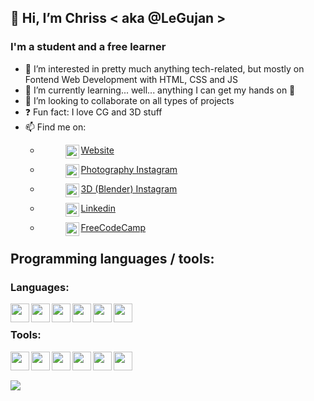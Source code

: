 ## **👋 Hi, I’m Chriss < aka @LeGujan >**

### I'm a student and a free learner
- 👀 I’m interested in pretty much anything tech-related, but mostly on Fontend Web Development with HTML, CSS and JS
- 🌱 I’m currently learning... well... anything I can get my hands on 🤣
- 💞️ I’m looking to collaborate on all types of projects
- ❓  Fun fact: I love CG and 3D stuff
- 📫 Find me on:
    - [<figure><img align="left" width="22px" src="https://cdn-icons.flaticon.com/png/512/3059/premium/3059997.png?token=exp=1649543664~hmac=2a22393e34ea83eca3f4a773c470b50d" target="_blank" /><figcaption>Website</figcaption></figure>][website]
    - [<figure><img align="left" width="22px" src="https://cdn-icons-png.flaticon.com/512/174/174855.png" target="_blank" /><figcaption>Photography Instagram</figcaption></figure>][instagram-cgphoto]
    - [<figure><img align="left" width="22px" src="https://cdn-icons-png.flaticon.com/512/174/174855.png" target="_blank" /><figcaption>3D (Blender) Instagram</figcaption></figure>][instagram-cgblender]
    - [<figure><img align="left" width="22px" src="https://cdn-icons.flaticon.com/png/512/3536/premium/3536505.png?token=exp=1649543503~hmac=65605085c74f08b39fc716a27f141f41" target="_blank" /><figcaption>Linkedin</figcaption></figure>][linkedin]
    - [<figure><img align="left" width="22px" src="https://cdn-icons-png.flaticon.com/512/876/876019.png" target="_blank" /><figcaption>FreeCodeCamp</figcaption></figure>][freecodecamp]

## Programming languages / tools:
### Languages:
<img align="left" width="30px" src="https://cdn-icons-png.flaticon.com/512/3600/3600912.png" />
<img align="left" width="30px" src="https://cdn-icons-png.flaticon.com/512/6132/6132222.png" />
<img align="left" width="30px" src="https://cdn-icons-png.flaticon.com/512/6132/6132221.png" />
<img align="left" width="30px" src="https://cdn-icons-png.flaticon.com/512/174/174854.png" />
<img align="left" width="30px" src="https://cdn-icons-png.flaticon.com/512/732/732190.png" />
<img align="left" width="30px" src="https://cdn-icons-png.flaticon.com/512/1199/1199124.png" />

<br />

### Tools:
<img align="left" width="30px" src="https://cdn-icons-png.flaticon.com/512/906/906324.png" />
<img align="left" width="30px" src="https://cdn-icons-png.flaticon.com/512/5969/5969346.png" />
<img align="left" width="30px" src="https://img.icons8.com/fluency/344/blender-3d.png" />
<img align="left" width="30px" src="https://cdn-icons.flaticon.com/png/512/5611/premium/5611064.png?token=exp=1649545646~hmac=96126f202a4f56df7dc9db478bb008e6" />
<img align="left" width="30px" src="https://cdn-icons-png.flaticon.com/512/2111/2111628.png" />
<img align="left" width="30px" src="https://cdn-icons.flaticon.com/png/512/3488/premium/3488435.png?token=exp=1649546256~hmac=b8fe6356138cad3910ca4f1e1009b04f" />

<br />

##

<img aligh="left" src="https://github-readme-stats.vercel.app/api?username=LeGujan&hide=contribs,prs">

<br />
<br />

[website]: https://cgphoto.ro/
[instagram-cgphoto]: https://www.instagram.com/legujan.cgphoto/
[instagram-cgblender]: https://www.instagram.com/legujan.cgblender/
[linkedin]: https://www.linkedin.com/in/cristian-gujan-3b8a641b0/
[freecodecamp]: https://www.freecodecamp.org/LeGujan
